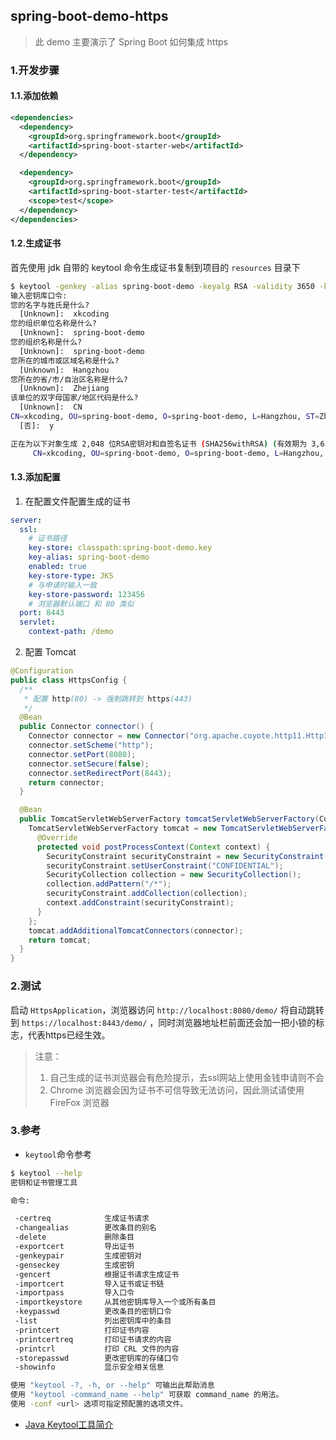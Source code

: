 ## spring-boot-demo-https

> 此 demo 主要演示了 Spring Boot 如何集成 https

### 1.开发步骤
#### 1.1.添加依赖

```xml
<dependencies>
  <dependency>
    <groupId>org.springframework.boot</groupId>
    <artifactId>spring-boot-starter-web</artifactId>
  </dependency>

  <dependency>
    <groupId>org.springframework.boot</groupId>
    <artifactId>spring-boot-starter-test</artifactId>
    <scope>test</scope>
  </dependency>
</dependencies>
```

#### 1.2.生成证书

首先使用 jdk 自带的 keytool 命令生成证书复制到项目的 `resources` 目录下

```bash
$ keytool -genkey -alias spring-boot-demo -keyalg RSA -validity 3650 -keystore ./spring-boot-demo.key
输入密钥库口令:
您的名字与姓氏是什么?
  [Unknown]:  xkcoding
您的组织单位名称是什么?
  [Unknown]:  spring-boot-demo
您的组织名称是什么?
  [Unknown]:  spring-boot-demo
您所在的城市或区域名称是什么?
  [Unknown]:  Hangzhou
您所在的省/市/自治区名称是什么?
  [Unknown]:  Zhejiang
该单位的双字母国家/地区代码是什么?
  [Unknown]:  CN
CN=xkcoding, OU=spring-boot-demo, O=spring-boot-demo, L=Hangzhou, ST=Zhejiang, C=CN是否正确?
  [否]:  y

正在为以下对象生成 2,048 位RSA密钥对和自签名证书 (SHA256withRSA) (有效期为 3,650 天):
	 CN=xkcoding, OU=spring-boot-demo, O=spring-boot-demo, L=Hangzhou, ST=Zhejiang, C=CN
```

#### 1.3.添加配置

1. 在配置文件配置生成的证书

```yaml
server:
  ssl:
    # 证书路径
    key-store: classpath:spring-boot-demo.key
    key-alias: spring-boot-demo
    enabled: true
    key-store-type: JKS
    # 与申请时输入一致
    key-store-password: 123456
    # 浏览器默认端口 和 80 类似
  port: 8443
  servlet:
    context-path: /demo

```

2. 配置 Tomcat

```java
@Configuration
public class HttpsConfig {
  /**
   * 配置 http(80) -> 强制跳转到 https(443)
   */
  @Bean
  public Connector connector() {
    Connector connector = new Connector("org.apache.coyote.http11.Http11NioProtocol");
    connector.setScheme("http");
    connector.setPort(8080);
    connector.setSecure(false);
    connector.setRedirectPort(8443);
    return connector;
  }

  @Bean
  public TomcatServletWebServerFactory tomcatServletWebServerFactory(Connector connector) {
    TomcatServletWebServerFactory tomcat = new TomcatServletWebServerFactory() {
      @Override
      protected void postProcessContext(Context context) {
        SecurityConstraint securityConstraint = new SecurityConstraint();
        securityConstraint.setUserConstraint("CONFIDENTIAL");
        SecurityCollection collection = new SecurityCollection();
        collection.addPattern("/*");
        securityConstraint.addCollection(collection);
        context.addConstraint(securityConstraint);
      }
    };
    tomcat.addAdditionalTomcatConnectors(connector);
    return tomcat;
  }
}
```

### 2.测试

启动 `HttpsApplication`，浏览器访问 `http://localhost:8080/demo/` 将自动跳转到 `https://localhost:8443/demo/` ，同时浏览器地址栏前面还会加一把小锁的标志，代表https已经生效。

> 注意：
> 1. 自己生成的证书浏览器会有危险提示，去ssl网站上使用金钱申请则不会
> 2. Chrome 浏览器会因为证书不可信导致无法访问，因此测试请使用 FireFox 浏览器

### 3.参考

- `keytool`命令参考

```bash
$ keytool --help
密钥和证书管理工具

命令:

 -certreq            生成证书请求
 -changealias        更改条目的别名
 -delete             删除条目
 -exportcert         导出证书
 -genkeypair         生成密钥对
 -genseckey          生成密钥
 -gencert            根据证书请求生成证书
 -importcert         导入证书或证书链
 -importpass         导入口令
 -importkeystore     从其他密钥库导入一个或所有条目
 -keypasswd          更改条目的密钥口令
 -list               列出密钥库中的条目
 -printcert          打印证书内容
 -printcertreq       打印证书请求的内容
 -printcrl           打印 CRL 文件的内容
 -storepasswd        更改密钥库的存储口令
 -showinfo           显示安全相关信息

使用 "keytool -?, -h, or --help" 可输出此帮助消息
使用 "keytool -command_name --help" 可获取 command_name 的用法。
使用 -conf <url> 选项可指定预配置的选项文件。
```

- [Java Keytool工具简介](https://blog.csdn.net/liumiaocn/article/details/61921014)

